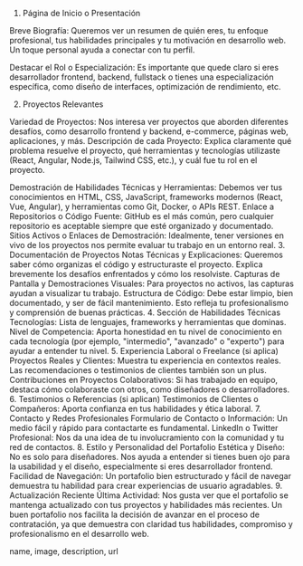 1. Página de Inicio o Presentación

Breve Biografía: Queremos ver un resumen de quién eres, tu enfoque profesional, tus habilidades principales y tu motivación en desarrollo web. Un toque personal ayuda a conectar con tu perfil.

Destacar el Rol o Especialización: Es importante que quede claro si eres desarrollador frontend, backend, fullstack o tienes una especialización específica, como diseño de interfaces, optimización de rendimiento, etc.

2. Proyectos Relevantes

Variedad de Proyectos: Nos interesa ver proyectos que aborden diferentes desafíos, como desarrollo frontend y backend, e-commerce, páginas web, aplicaciones, y más.
Descripción de cada Proyecto: Explica claramente qué problema resuelve el proyecto, qué herramientas y tecnologías utilizaste (React, Angular, Node.js, Tailwind CSS, etc.), y cuál fue tu rol en el proyecto.

Demostración de Habilidades Técnicas y Herramientas: Debemos ver tus conocimientos en HTML, CSS, JavaScript, frameworks modernos (React, Vue, Angular), y herramientas como Git, Docker, o APIs REST.
Enlace a Repositorios o Código Fuente: GitHub es el más común, pero cualquier repositorio es aceptable siempre que esté organizado y documentado.
Sitios Activos o Enlaces de Demostración: Idealmente, tener versiones en vivo de los proyectos nos permite evaluar tu trabajo en un entorno real.
3. Documentación de Proyectos
Notas Técnicas y Explicaciones: Queremos saber cómo organizas el código y estructuraste el proyecto. Explica brevemente los desafíos enfrentados y cómo los resolviste.
Capturas de Pantalla y Demostraciones Visuales: Para proyectos no activos, las capturas ayudan a visualizar tu trabajo.
Estructura de Código: Debe estar limpio, bien documentado, y ser de fácil mantenimiento. Esto refleja tu profesionalismo y comprensión de buenas prácticas.
4. Sección de Habilidades Técnicas
Tecnologías: Lista de lenguajes, frameworks y herramientas que dominas.
Nivel de Competencia: Aporta honestidad en tu nivel de conocimiento en cada tecnología (por ejemplo, "intermedio", "avanzado" o "experto") para ayudar a entender tu nivel.
5. Experiencia Laboral o Freelance (si aplica)
Proyectos Reales y Clientes: Muestra tu experiencia en contextos reales. Las recomendaciones o testimonios de clientes también son un plus.
Contribuciones en Proyectos Colaborativos: Si has trabajado en equipo, destaca cómo colaboraste con otros, como diseñadores o desarrolladores.
6. Testimonios o Referencias (si aplican)
Testimonios de Clientes o Compañeros: Aporta confianza en tus habilidades y ética laboral.
7. Contacto y Redes Profesionales
Formulario de Contacto o Información: Un medio fácil y rápido para contactarte es fundamental.
LinkedIn o Twitter Profesional: Nos da una idea de tu involucramiento con la comunidad y tu red de contactos.
8. Estilo y Personalidad del Portafolio
Estética y Diseño: No es solo para diseñadores. Nos ayuda a entender si tienes buen ojo para la usabilidad y el diseño, especialmente si eres desarrollador frontend.
Facilidad de Navegación: Un portafolio bien estructurado y fácil de navegar demuestra tu habilidad para crear experiencias de usuario agradables.
9. Actualización Reciente
Última Actividad: Nos gusta ver que el portafolio se mantenga actualizado con tus proyectos y habilidades más recientes.
Un buen portafolio nos facilita la decisión de avanzar en el proceso de contratación, ya que demuestra con claridad tus habilidades, compromiso y profesionalismo en el desarrollo web.


name, image, description, url